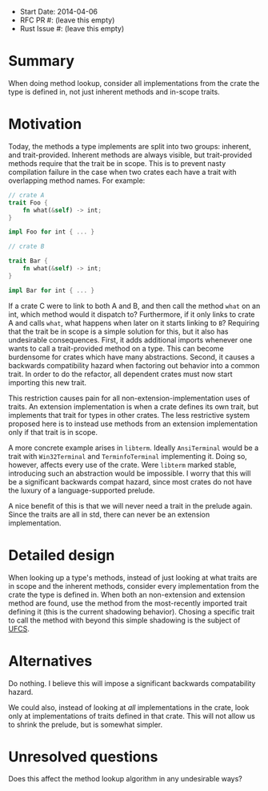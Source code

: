 - Start Date: 2014-04-06
- RFC PR #: (leave this empty)
- Rust Issue #: (leave this empty)

# Summary

When doing method lookup, consider all implementations from the crate the type
is defined in, not just inherent methods and in-scope traits.

# Motivation

Today, the methods a type implements are split into two groups: inherent, and
trait-provided. Inherent methods are always visible, but trait-provided
methods require that the trait be in scope. This is to prevent nasty
compilation failure in the case when two crates each have a trait with
overlapping method names. For example:

```rust
// crate A
trait Foo {
    fn what(&self) -> int;
}

impl Foo for int { ... }

// crate B

trait Bar {
    fn what(&self) -> int;
}

impl Bar for int { ... }
```

If a crate C were to link to both A and B, and then call the method `what` on
an int, which method would it dispatch to? Furthermore, if it only links to
crate A and calls `what`, what happens when later on it starts linking to `B`?
Requiring that the trait be in scope is a simple solution for this, but it
also has undesirable consequences. First, it adds additional imports whenever
one wants to call a trait-provided method on a type. This can become
burdensome for crates which have many abstractions. Second, it causes a
backwards compatibility hazard when factoring out behavior into a common
trait. In order to do the refactor, all dependent crates must now start
importing this new trait.

This restriction causes pain for all non-extension-implementation uses of
traits. An extension implementation is when a crate defines its own trait,
but implements that trait for types in other crates.  The less restrictive
system proposed here is to instead use methods from an extension
implementation only if that trait is in scope.

A more concrete example arises in `libterm`. Ideally `AnsiTerminal` would be a
trait with `Win32Terminal` and `TerminfoTerminal` implementing it. Doing so,
however, affects every use of the crate. Were `libterm` marked stable,
introducing such an abstraction would be impossible. I worry that this will be
a significant backwards compat hazard, since most crates do not have the
luxury of a language-supported prelude.

A nice benefit of this is that we will never need a trait in the prelude
again. Since the traits are all in std, there can never be an extension
implementation.

# Detailed design

When looking up a type's methods, instead of just looking at what traits are
in scope and the inherent methods, consider every implementation from the
crate the type is defined in. When both an non-extension and extension method
are found, use the method from the most-recently imported trait defining it
(this is the current shadowing behavior). Chosing a specific trait to call the
method with beyond this simple shadowing is the subject of
[UFCS](https://github.com/rust-lang/rfcs/pull/4).

# Alternatives

Do nothing. I believe this will impose a significant backwards compatability
hazard.

We could also, instead of looking at *all* implementations in the crate, look
only at implementations of traits defined in that crate. This will not allow
us to shrink the prelude, but is somewhat simpler.

# Unresolved questions

Does this affect the method lookup algorithm in any undesirable ways?
